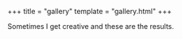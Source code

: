 +++
title = "gallery"
template = "gallery.html"
+++

Sometimes I get creative and these are the results.